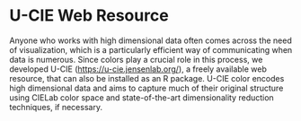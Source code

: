 # U-CIE Web Resource
Anyone who works with high dimensional data often comes across the need of visualization, which is a particularly efficient way of communicating when data is numerous. Since colors play a crucial role in this process, we developed U-CIE (https://u-cie.jensenlab.org/), a freely available web resource, that can also be installed as an R package. U-CIE color encodes high dimensional data and aims to capture much of their original structure using CIELab color space and state-of-the-art dimensionality reduction techniques, if necessary. 

